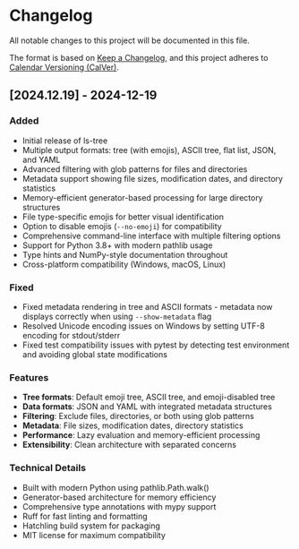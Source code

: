 # Changelog

All notable changes to this project will be documented in this file.

The format is based on [Keep a Changelog](https://keepachangelog.com/en/1.0.0/),
and this project adheres to [Calendar Versioning (CalVer)](https://calver.org/).

## [2024.12.19] - 2024-12-19

### Added

- Initial release of ls-tree
- Multiple output formats: tree (with emojis), ASCII tree, flat list, JSON, and YAML
- Advanced filtering with glob patterns for files and directories
- Metadata support showing file sizes, modification dates, and directory statistics
- Memory-efficient generator-based processing for large directory structures
- File type-specific emojis for better visual identification
- Option to disable emojis (`--no-emoji`) for compatibility
- Comprehensive command-line interface with multiple filtering options
- Support for Python 3.8+ with modern pathlib usage
- Type hints and NumPy-style documentation throughout
- Cross-platform compatibility (Windows, macOS, Linux)

### Fixed

- Fixed metadata rendering in tree and ASCII formats - metadata now displays correctly when using `--show-metadata` flag
- Resolved Unicode encoding issues on Windows by setting UTF-8 encoding for stdout/stderr
- Fixed test compatibility issues with pytest by detecting test environment and avoiding global state modifications

### Features

- **Tree formats**: Default emoji tree, ASCII tree, and emoji-disabled tree
- **Data formats**: JSON and YAML with integrated metadata structures
- **Filtering**: Exclude files, directories, or both using glob patterns
- **Metadata**: File sizes, modification dates, directory statistics
- **Performance**: Lazy evaluation and memory-efficient processing
- **Extensibility**: Clean architecture with separated concerns

### Technical Details

- Built with modern Python using pathlib.Path.walk()
- Generator-based architecture for memory efficiency
- Comprehensive type annotations with mypy support
- Ruff for fast linting and formatting
- Hatchling build system for packaging
- MIT license for maximum compatibility
